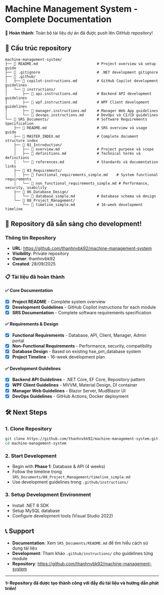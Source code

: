 # Machine Management System - Complete Documentation

🎉 **Hoàn thành**: Toàn bộ tài liệu dự án đã được push lên GitHub repository!

## 📁 Cấu trúc repository

```
machine-management-system/
├── 📄 README.md                           # Project overview và setup guide
├── 📄 .gitignore                          # .NET development gitignore
├── 📁 .github/
│   ├── 📄 copilot-instructions.md         # GitHub Copilot development guidelines
│   └── 📁 instructions/
│       ├── 📄 api.instructions.md         # Backend API development guidelines
│       ├── 📄 wpf.instructions.md         # WPF Client development guidelines
│       ├── 📄 manager.instructions.md     # Manager Web App guidelines
│       └── 📄 devops.instructions.md      # DevOps và CI/CD guidelines
└── 📁 SRS_Documents/                      # Software Requirements Specification
    ├── 📄 README.md                       # SRS overview và usage guide
    ├── 📄 MASTER_INDEX.md                 # Complete document structure index
    ├── 📁 01_Introduction/
    │   ├── 📄 overview.md                 # Project purpose và scope
    │   ├── 📄 definitions.md              # Technical terms và definitions
    │   └── 📄 references.md               # Standards và documentation links
    ├── 📁 03_Requirements/
    │   ├── 📄 functional_requirements_simple.md    # System functional requirements
    │   └── 📄 non_functional_requirements_simple.md # Performance, security, usability
    ├── 📁 06_Database_Design/
    │   └── 📄 database_simple.md          # Database schema và design
    └── 📁 08_Project_Management/
        └── 📄 timeline_simple.md          # 16-week development timeline
```

## 🚀 Repository đã sẵn sàng cho development!

### Thông tin Repository
- **URL**: https://github.com/thanhnvbk92/machine-management-system
- **Visibility**: Private repository
- **Owner**: thanhnvbk92
- **Created**: 28/09/2025

### 📋 Tài liệu đã hoàn thành

#### ✅ Core Documentation
- [x] **Project README** - Complete system overview
- [x] **Development Guidelines** - GitHub Copilot instructions for each module
- [x] **SRS Documentation** - Complete software requirements specification

#### ✅ Requirements & Design
- [x] **Functional Requirements** - Database, API, Client, Manager, Admin portal
- [x] **Non-Functional Requirements** - Performance, security, compatibility
- [x] **Database Design** - Based on existing hse_pm_database system
- [x] **Project Timeline** - 16-week development plan

#### ✅ Development Guidelines
- [x] **Backend API Guidelines** - .NET Core, EF Core, Repository pattern
- [x] **WPF Client Guidelines** - MVVM, Material Design, DI container
- [x] **Manager Web Guidelines** - Blazor Server, MudBlazor UI
- [x] **DevOps Guidelines** - GitHub Actions, Docker deployment

## 🛠️ Next Steps

### 1. Clone Repository
```bash
git clone https://github.com/thanhnvbk92/machine-management-system.git
cd machine-management-system
```

### 2. Start Development
- Begin with **Phase 1**: Database & API (4 weeks)
- Follow the timeline trong `SRS_Documents/08_Project_Management/timeline_simple.md`
- Use development guidelines trong `.github/instructions/`

### 3. Setup Development Environment
- Install .NET 8 SDK
- Setup MySQL database
- Configure development tools (Visual Studio 2022)

## 📞 Support

- **Documentation**: Xem `SRS_Documents/README.md` để tìm hiểu cách sử dụng tài liệu
- **Development**: Tham khảo `.github/instructions/` cho guidelines từng module
- **Repository**: https://github.com/thanhnvbk92/machine-management-system

---

**✨ Repository đã được tạo thành công với đầy đủ tài liệu và hướng dẫn phát triển!**